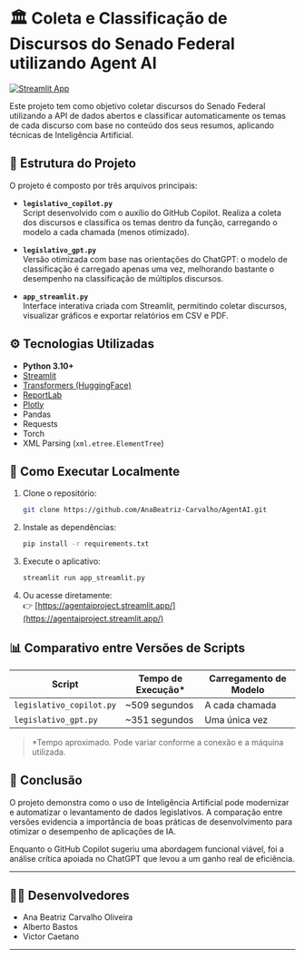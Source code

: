 # 🏛️ Coleta e Classificação de Discursos do Senado Federal utilizando Agent AI

[![Streamlit App](https://static.streamlit.io/badges/streamlit_badge_black_white.svg)](https://agentaiproject.streamlit.app/)

Este projeto tem como objetivo coletar discursos do Senado Federal utilizando a API de dados abertos e classificar automaticamente os temas de cada discurso com base no conteúdo dos seus resumos, aplicando técnicas de Inteligência Artificial.

## 📁 Estrutura do Projeto

O projeto é composto por três arquivos principais:

- **`legislativo_copilot.py`**  
  Script desenvolvido com o auxílio do GitHub Copilot. Realiza a coleta dos discursos e classifica os temas dentro da função, carregando o modelo a cada chamada (menos otimizado).

- **`legislativo_gpt.py`**  
  Versão otimizada com base nas orientações do ChatGPT: o modelo de classificação é carregado apenas uma vez, melhorando bastante o desempenho na classificação de múltiplos discursos.

- **`app_streamlit.py`**  
  Interface interativa criada com Streamlit, permitindo coletar discursos, visualizar gráficos e exportar relatórios em CSV e PDF.

## ⚙️ Tecnologias Utilizadas

- **Python 3.10+**
- [Streamlit](https://streamlit.io/)
- [Transformers (HuggingFace)](https://huggingface.co/transformers/)
- [ReportLab](https://www.reportlab.com/)
- [Plotly](https://plotly.com/python/)
- Pandas
- Requests
- Torch
- XML Parsing (`xml.etree.ElementTree`)

## 🚀 Como Executar Localmente

1. Clone o repositório:

   ```bash
   git clone https://github.com/AnaBeatriz-Carvalho/AgentAI.git
   ```

2. Instale as dependências:

   ```bash
   pip install -r requirements.txt
   ```

3. Execute o aplicativo:

   ```bash
   streamlit run app_streamlit.py
   ```

4. Ou acesse diretamente:  
   👉 [https://agentaiproject.streamlit.app/](https://agentaiproject.streamlit.app/)

## 📊 Comparativo entre Versões de Scripts

| Script                   | Tempo de Execução* | Carregamento de Modelo |
|---------------------------|--------------------|-------------------------|
| `legislativo_copilot.py`   | ~509 segundos       | A cada chamada          |
| `legislativo_gpt.py`       | ~351 segundos       | Uma única vez           |

> *Tempo aproximado. Pode variar conforme a conexão e a máquina utilizada.

## 📌 Conclusão

O projeto demonstra como o uso de Inteligência Artificial pode modernizar e automatizar o levantamento de dados legislativos. A comparação entre versões evidencia a importância de boas práticas de desenvolvimento para otimizar o desempenho de aplicações de IA.

Enquanto o GitHub Copilot sugeriu uma abordagem funcional viável, foi a análise crítica apoiada no ChatGPT que levou a um ganho real de eficiência.

---

## 👨‍💻 Desenvolvedores

- Ana Beatriz Carvalho Oliveira  
- Alberto Bastos  
- Victor Caetano  

---


